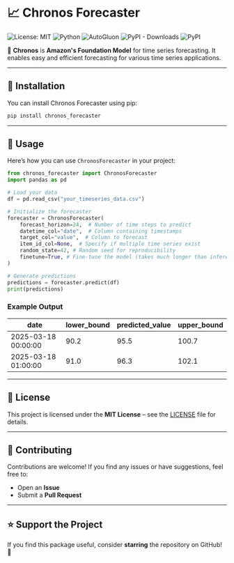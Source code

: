 # 📈 Chronos Forecaster 

![License: MIT](https://img.shields.io/badge/License-MIT-yellow.svg)
![Python](https://img.shields.io/badge/Python-3.10%2B-blue)
![AutoGluon](https://img.shields.io/badge/AutoGluon-Timeseries-orange)
![PyPI - Downloads](https://img.shields.io/pypi/dm/chronos_forecaster)
![PyPI](https://img.shields.io/pypi/v/chronos_forecaster)

🚀 **Chronos** is **Amazon's Foundation Model** for time series forecasting. It enables easy and efficient forecasting for various time series applications.

---

## 🔧 Installation

You can install Chronos Forecaster using pip:

```bash
pip install chronos_forecaster
```

---

## 📌 Usage

Here’s how you can use `ChronosForecaster` in your project:

```python
from chronos_forecaster import ChronosForecaster
import pandas as pd

# Load your data
df = pd.read_csv("your_timeseries_data.csv")

# Initialize the forecaster
forecaster = ChronosForecaster(
    forecast_horizon=24,  # Number of time steps to predict
    datetime_col="date",  # Column containing timestamps
    target_col="value",  # Column to forecast
    item_id_col=None,  # Specify if multiple time series exist
    random_state=42, # Random seed for reproducibility
    finetune=True, # Fine-tune the model (takes much longer than inference)
)

# Generate predictions
predictions = forecaster.predict(df)
print(predictions)
```

### **Example Output**
| date | lower_bound | predicted_value | upper_bound |
|------|------------|----------------|------------|
| 2025-03-18 00:00:00 | 90.2 | 95.5 | 100.7 |
| 2025-03-18 01:00:00 | 91.0 | 96.3 | 102.1 |

---

## 📜 License

This project is licensed under the **MIT License** – see the [LICENSE](LICENSE) file for details.

---

## 🤝 Contributing

Contributions are welcome! If you find any issues or have suggestions, feel free to:
- Open an **Issue**
- Submit a **Pull Request**

---

## ⭐️ Support the Project

If you find this package useful, consider **starring** the repository on GitHub! 🌟
